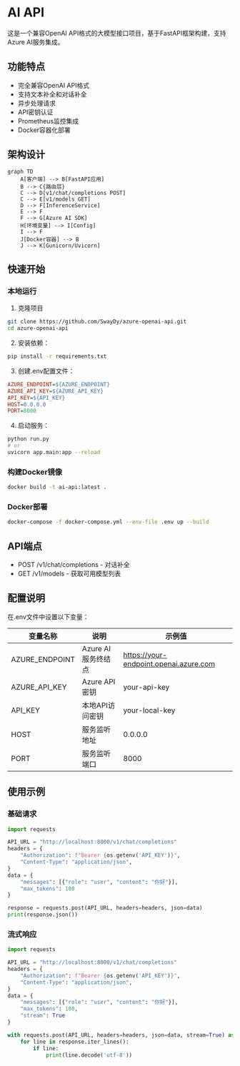 # AI API

这是一个兼容OpenAI API格式的大模型接口项目，基于FastAPI框架构建，支持Azure AI服务集成。

## 功能特点

- 完全兼容OpenAI API格式
- 支持文本补全和对话补全
- 异步处理请求
- API密钥认证
- Prometheus监控集成
- Docker容器化部署

## 架构设计

```mermaid
graph TD
    A[客户端] --> B[FastAPI应用]
    B --> C{路由层}
    C --> D[v1/chat/completions POST]
    C --> E[v1/models GET]
    D --> F[InferenceService]
    E --> F
    F --> G[Azure AI SDK]
    H[环境变量] --> I[Config]
    I --> F
    J[Docker容器] --> B
    J --> K[Gunicorn/Uvicorn]
```

## 快速开始

### 本地运行
1. 克隆项目
```bash
git clone https://github.com/SwayDy/azure-openai-api.git
cd azure-openai-api
```

2. 安装依赖：
```bash
pip install -r requirements.txt
```

3. 创建.env配置文件：
```ini
AZURE_ENDPOINT=${AZURE_ENDPOINT}
AZURE_API_KEY=${AZURE_API_KEY}
API_KEY=${API_KEY}
HOST=0.0.0.0
PORT=8000
```

4. 启动服务：
```bash
python run.py
# or
uvicorn app.main:app --reload
```

### 构建Docker镜像
```bash
docker build -t ai-api:latest .
```

### Docker部署
```bash
docker-compose -f docker-compose.yml --env-file .env up --build
```

## API端点

- POST /v1/chat/completions - 对话补全
- GET  /v1/models - 获取可用模型列表

## 配置说明

在.env文件中设置以下变量：

| 变量名称         | 说明                         | 示例值                                  |
|------------------|------------------------------|----------------------------------------|
| AZURE_ENDPOINT   | Azure AI服务终结点           | https://your-endpoint.openai.azure.com |
| AZURE_API_KEY    | Azure API密钥                | your-api-key                           |
| API_KEY          | 本地API访问密钥              | your-local-key                         |
| HOST             | 服务监听地址                 | 0.0.0.0                                |
| PORT             | 服务监听端口                 | 8000                                   |

## 使用示例

### 基础请求
```python
import requests

API_URL = "http://localhost:8000/v1/chat/completions"
headers = {
    "Authorization": f"Bearer {os.getenv('API_KEY')}",
    "Content-Type": "application/json",
}
data = {
    "messages": [{"role": "user", "content": "你好"}],
    "max_tokens": 100
}

response = requests.post(API_URL, headers=headers, json=data)
print(response.json())
```

### 流式响应
```python
import requests

API_URL = "http://localhost:8000/v1/chat/completions"
headers = {
    "Authorization": f"Bearer {os.getenv('API_KEY')}",
    "Content-Type": "application/json",
}
data = {
    "messages": [{"role": "user", "content": "你好"}],
    "max_tokens": 100,
    "stream": True
}

with requests.post(API_URL, headers=headers, json=data, stream=True) as response:
    for line in response.iter_lines():
        if line:
            print(line.decode('utf-8'))
```
